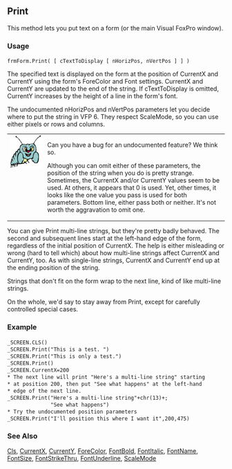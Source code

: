 ## Print

This method lets you put text on a form (or the main Visual FoxPro window).

### Usage

```foxpro
frmForm.Print( [ cTextToDisplay [ nHorizPos, nVertPos ] ] )
```

The specified text is displayed on the form at the position of CurrentX and CurrentY using the form's ForeColor and Font settings. CurrentX and CurrentY are updated to the end of the string. If cTextToDisplay is omitted, CurrentY increases by the height of a line in the form's font.

The undocumented nHorizPos and nVertPos parameters let you decide where to put the string in VFP 6. They respect ScaleMode, so you can use either pixels or rows and columns. 

<table border=0 cellspacing=0 cellpadding=0 width=100%>
<tr>
  <td width=17% valign=top>
<img width=95 height=77 src="bug.gif"></p>
  </td>
  <td width=83%>
  <p>Can you have a bug for an undocumented feature? We think so. </p>
  <p>Although you can omit either of these parameters, the position of the string when you do is pretty strange. Sometimes, the CurrentX and/or CurrentY values seem to be used. At others, it appears that 0 is used. Yet, other times, it looks like the one value you pass is used for both parameters. Bottom line, either pass both or neither. It's not worth the aggravation to omit one.</p>
  </td>
 </tr>
</table>

You can give Print multi-line strings, but they're pretty badly behaved. The second and subsequent lines start at the left-hand edge of the form, regardless of the initial position of CurrentX. The help is either misleading or wrong (hard to tell which) about how multi-line strings affect CurrentX and CurrentY, too. As with single-line strings, CurrentX and CurrentY end up at the ending position of the string.

Strings that don't fit on the form wrap to the next line, kind of like multi-line strings. 

On the whole, we'd say to stay away from Print, except for carefully controlled special cases.

### Example

```foxpro
_SCREEN.CLS()
_SCREEN.Print("This is a test. ")
_SCREEN.Print("This is only a test.")
_SCREEN.Print()
_SCREEN.CurrentX=200
* The next line will print "Here's a multi-line string" starting
* at position 200, then put "See what happens" at the left-hand
* edge of the next line.
_SCREEN.Print("Here's a multi-line string"+chr(13)+;
              "See what happens")
* Try the undocumented position parameters
_SCREEN.Print("I'll position this where I want it",200,475)
```
### See Also

[Cls](s4g443.md), [CurrentX](s4g447.md), [CurrentY](s4g447.md), [ForeColor](s4g335.md), [FontBold](s4g364.md), [FontItalic](s4g364.md), [FontName](s4g364.md), [FontSize](s4g364.md), [FontStrikeThru](s4g364.md), [FontUnderline](s4g364.md), [ScaleMode](s4g621.md)